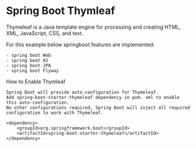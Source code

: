 # Spring Boot Thymleaf

Thymeleaf is a Java template engine for processing and creating HTML, XML, JavaScript, CSS, and text.

For this example below springboot features are implemented:

    - spring boot Web
    - spring boot H2
    - spring boot JPA
    - spring boot Flyway

How to Enable Thymleaf

    Spring Boot will provide auto-configuration for Thymeleaf. 
    Add spring-boot-starter-thymeleaf dependency in pom. xml to enable this auto-configuration. 
    No other configurations required, Spring Boot will inject all required configuration to work with Thymeleaf.
    
    <dependency>
        <groupId>org.springframework.boot</groupId>
        <artifactId>spring-boot-starter-thymeleaf</artifactId>
    </dependency>

